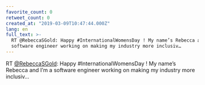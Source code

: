 ```yaml
---
favorite_count: 0
retweet_count: 0
created_at: "2019-03-09T10:47:44.000Z"
lang: en
full_text: >-
  RT @RebeccaSGold: Happy #InternationalWomensDay ! My name’s Rebecca and I’m a
  software engineer working on making my industry more inclusiv…
---
```


RT [@RebeccaSGold](https://twitter.com/RebeccaSGold): Happy
#InternationalWomensDay ! My name’s Rebecca and I’m a software engineer working
on making my industry more inclusiv…
